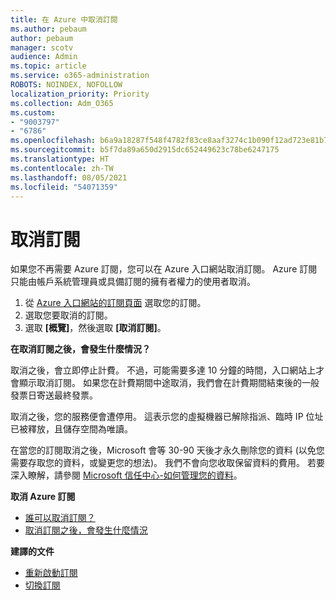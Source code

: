 ```yaml
---
title: 在 Azure 中取消訂閱
ms.author: pebaum
author: pebaum
manager: scotv
audience: Admin
ms.topic: article
ms.service: o365-administration
ROBOTS: NOINDEX, NOFOLLOW
localization_priority: Priority
ms.collection: Adm_O365
ms.custom:
- "9003797"
- "6786"
ms.openlocfilehash: b6a9a18287f548f4782f83ce8aaf3274c1b090f12ad723e81b72b40aec47d812
ms.sourcegitcommit: b5f7da89a650d2915dc652449623c78be6247175
ms.translationtype: HT
ms.contentlocale: zh-TW
ms.lasthandoff: 08/05/2021
ms.locfileid: "54071359"
---
```

# <a name="cancel-subscription"></a>取消訂閱

如果您不再需要 Azure 訂閱，您可以在 Azure 入口網站取消訂閱。 Azure 訂閱只能由帳戶系統管理員或具備訂閱的擁有者權力的使用者取消。

1. 從 [Azure 入口網站的訂閱頁面](https://portal.azure.com/#blade/Microsoft_Azure_Billing/SubscriptionsBlade) 選取您的訂閱。
2. 選取您要取消的訂閱。
3. 選取 **[概覽]**，然後選取 **[取消訂閱]**。

**在取消訂閱之後，會發生什麼情況？**

取消之後，會立即停止計費。 不過，可能需要多達 10 分鐘的時間，入口網站上才會顯示取消訂閱。 如果您在計費期間中途取消，我們會在計費期間結束後的一般發票日寄送最終發票。

取消之後，您的服務便會遭停用。 這表示您的虛擬機器已解除指派、臨時 IP 位址已被釋放，且儲存空間為唯讀。

在當您的訂閱取消之後，Microsoft 會等 30-90 天後才永久刪除您的資料 (以免您需要存取您的資料，或變更您的想法)。 我們不會向您收取保留資料的費用。 若要深入瞭解，請參閱 [Microsoft 信任中心-如何管理您的資料](https://go.microsoft.com/fwLink/p/?LinkID=822930&clcid=0x409)。

**取消 Azure 訂閱**

- [誰可以取消訂閱？](https://docs.microsoft.com/azure/billing/billing-how-to-cancel-azure-subscription?WT.mc_id=Portal-Microsoft_Azure_Support#who-can-cancel-a-subscription)
- [取消訂閱之後，會發生什麼情況](https://docs.microsoft.com/azure/billing/billing-how-to-cancel-azure-subscription?WT.mc_id=Portal-Microsoft_Azure_Support#what-happens-after-i-cancel-my-subscription)

**建譯的文件**

- [重新啟動訂閱](https://docs.microsoft.com/azure/billing/billing-how-to-cancel-azure-subscription?WT.mc_id=Portal-Microsoft_Azure_Support#reactivate-subscription)
- [切換訂閱](https://docs.microsoft.com/azure/billing/billing-how-to-switch-azure-offer?WT.mc_id=Portal-Microsoft_Azure_Support)